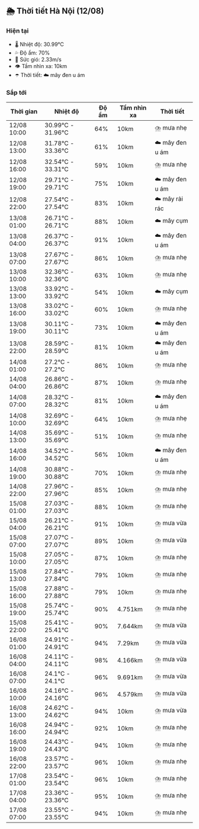 ## 🌦️ Thời tiết Hà Nội (12/08)

### Hiện tại

- 🌡️ Nhiệt độ: 30.99℃
- 💦 Độ ẩm: 70%
- 💨 Sức gió: 2.33m/s
- 👁️ Tầm nhìn xa: 10km
- ☂️ Thời tiết: ☁️ mây đen u ám

### Sắp tới

| Thời gian | Nhiệt độ | Độ ẩm | Tầm nhìn xa | Thời tiết |
| --- | --- | --- | --- | --- |
| 12/08 10:00 | 30.99℃ - 31.96℃ | 64% | 10km | ⛈️ mưa nhẹ |
| 12/08 13:00 | 31.78℃ - 33.36℃ | 61% | 10km | ☁️ mây đen u ám |
| 12/08 16:00 | 32.54℃ - 33.31℃ | 59% | 10km | ⛈️ mưa nhẹ |
| 12/08 19:00 | 29.71℃ - 29.71℃ | 75% | 10km | ☁️ mây đen u ám |
| 12/08 22:00 | 27.54℃ - 27.54℃ | 83% | 10km | ☁️ mây rải rác |
| 13/08 01:00 | 26.71℃ - 26.71℃ | 88% | 10km | ☁️ mây cụm |
| 13/08 04:00 | 26.37℃ - 26.37℃ | 91% | 10km | ☁️ mây đen u ám |
| 13/08 07:00 | 27.67℃ - 27.67℃ | 86% | 10km | ⛈️ mưa nhẹ |
| 13/08 10:00 | 32.36℃ - 32.36℃ | 63% | 10km | ⛈️ mưa nhẹ |
| 13/08 13:00 | 33.92℃ - 33.92℃ | 54% | 10km | ☁️ mây cụm |
| 13/08 16:00 | 33.02℃ - 33.02℃ | 60% | 10km | ⛈️ mưa nhẹ |
| 13/08 19:00 | 30.11℃ - 30.11℃ | 73% | 10km | ☁️ mây đen u ám |
| 13/08 22:00 | 28.59℃ - 28.59℃ | 81% | 10km | ☁️ mây đen u ám |
| 14/08 01:00 | 27.2℃ - 27.2℃ | 86% | 10km | ⛈️ mưa nhẹ |
| 14/08 04:00 | 26.86℃ - 26.86℃ | 87% | 10km | ⛈️ mưa nhẹ |
| 14/08 07:00 | 28.32℃ - 28.32℃ | 81% | 10km | ☁️ mây đen u ám |
| 14/08 10:00 | 32.69℃ - 32.69℃ | 64% | 10km | ⛈️ mưa nhẹ |
| 14/08 13:00 | 35.69℃ - 35.69℃ | 51% | 10km | ⛈️ mưa nhẹ |
| 14/08 16:00 | 34.52℃ - 34.52℃ | 56% | 10km | ☁️ mây đen u ám |
| 14/08 19:00 | 30.88℃ - 30.88℃ | 70% | 10km | ⛈️ mưa nhẹ |
| 14/08 22:00 | 27.96℃ - 27.96℃ | 85% | 10km | ⛈️ mưa nhẹ |
| 15/08 01:00 | 27.03℃ - 27.03℃ | 88% | 10km | ⛈️ mưa nhẹ |
| 15/08 04:00 | 26.21℃ - 26.21℃ | 91% | 10km | ⛈️ mưa vừa |
| 15/08 07:00 | 27.07℃ - 27.07℃ | 89% | 10km | ⛈️ mưa vừa |
| 15/08 10:00 | 27.05℃ - 27.05℃ | 87% | 10km | ⛈️ mưa nhẹ |
| 15/08 13:00 | 27.84℃ - 27.84℃ | 79% | 10km | ⛈️ mưa nhẹ |
| 15/08 16:00 | 27.88℃ - 27.88℃ | 79% | 10km | ⛈️ mưa nhẹ |
| 15/08 19:00 | 25.74℃ - 25.74℃ | 90% | 4.751km | ⛈️ mưa nhẹ |
| 15/08 22:00 | 25.41℃ - 25.41℃ | 90% | 7.644km | ⛈️ mưa vừa |
| 16/08 01:00 | 24.91℃ - 24.91℃ | 94% | 7.29km | ⛈️ mưa vừa |
| 16/08 04:00 | 24.11℃ - 24.11℃ | 98% | 4.166km | ⛈️ mưa vừa |
| 16/08 07:00 | 24.1℃ - 24.1℃ | 96% | 9.691km | ⛈️ mưa vừa |
| 16/08 10:00 | 24.16℃ - 24.16℃ | 96% | 4.579km | ⛈️ mưa vừa |
| 16/08 13:00 | 24.62℃ - 24.62℃ | 94% | 10km | ⛈️ mưa vừa |
| 16/08 16:00 | 24.94℃ - 24.94℃ | 92% | 10km | ⛈️ mưa nhẹ |
| 16/08 19:00 | 24.43℃ - 24.43℃ | 94% | 10km | ⛈️ mưa nhẹ |
| 16/08 22:00 | 23.57℃ - 23.57℃ | 96% | 10km | ⛈️ mưa nhẹ |
| 17/08 01:00 | 23.54℃ - 23.54℃ | 96% | 10km | ⛈️ mưa nhẹ |
| 17/08 04:00 | 23.36℃ - 23.36℃ | 95% | 10km | ⛈️ mưa nhẹ |
| 17/08 07:00 | 23.55℃ - 23.55℃ | 94% | 10km | ⛈️ mưa nhẹ |
